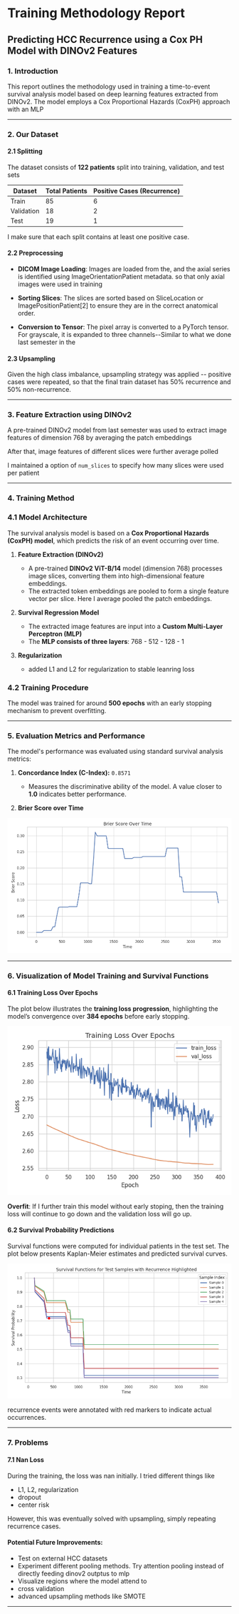 
# **Training Methodology Report**  

## **Predicting HCC Recurrence using a Cox PH Model with DINOv2 Features**  

### **1. Introduction**  

This report outlines the methodology used in training a time-to-event survival analysis model based on deep learning features extracted from DINOv2. The model employs a Cox Proportional Hazards (CoxPH) approach with an MLP

---

### **2. Our Dataset** 

#### **2.1 Splitting**
The dataset consists of **122 patients** split into training, validation, and test sets 

| Dataset | Total Patients | Positive Cases (Recurrence) |
|---------|---------------|----------------------------|
| Train   | 85            | 6                          |
| Validation | 18         | 2                          |
| Test    | 19            | 1                          |

I make sure that each split contains at least one positive case.

#### **2.2 Preprocessing**

- **DICOM Image Loading**: Images are loaded from the, and the axial series is identified using ImageOrientationPatient metadata. so that only axial images were used in training

- **Sorting Slices**: The slices are sorted based on SliceLocation or ImagePositionPatient[2] to ensure they are in the correct anatomical order.

- **Conversion to Tensor**:
The pixel array is converted to a PyTorch tensor.
For grayscale, it is expanded to three channels--Similar to what we done last semester in the 

#### **2.3 Upsampling**

Given the high class imbalance, upsampling strategy was applied -- positive cases were repeated, so that the final train dataset has 50% recurrence and 50% non-recurrence.

---

### **3. Feature Extraction using DINOv2**  

A pre-trained DINOv2 model from last semester was used to extract image features of dimension 768 by averaging the patch embeddings

After that, image features of different slices were further average polled

I maintained a option of `num_slices` to specify how many slices were used per patient 


---

### **4. Training Method**  
### **4.1 Model Architecture**

The survival analysis model is based on a **Cox Proportional Hazards (CoxPH) model**, which predicts the risk of an event occurring over time.

1. **Feature Extraction (DINOv2)**
   - A pre-trained **DINOv2 ViT-B/14** model (dimension 768) processes image slices, converting them into high-dimensional feature embeddings.
   - The extracted token embeddings are pooled to form a single feature vector per slice. Here I average pooled the patch embeddings.

2. **Survival Regression Model**
   - The extracted image features are input into a **Custom Multi-Layer Perceptron (MLP)** 
   - The **MLP consists of three layers**: 768 - 512 - 128 - 1

3. **Regularization**
    - added L1 and L2 for regularization to stable leanring loss

### **4.2 Training Procedure**  

The model was trained for around **500 epochs** with an early stopping mechanism to prevent overfitting.

---

### **5. Evaluation Metrics and Performance**  
The model's performance was evaluated using standard survival analysis metrics:

1. **Concordance Index (C-Index):** `0.8571`
   - Measures the discriminative ability of the model. A value closer to **1.0** indicates better performance.

2. **Brier Score over Time**

![brier](../img/brier_score.png)

---

### **6. Visualization of Model Training and Survival Functions**  

#### **6.1 Training Loss Over Epochs**  
The plot below illustrates the **training loss progression**, highlighting the model’s convergence over **384 epochs** before early stopping.

![train](../img/training_log.png)

**Overfit**: If I further train this model without early stoping, then the training loss will continue to go down and the validation loss will go up.

#### **6.2 Survival Probability Predictions**  
Survival functions were computed for individual patients in the test set. The plot below presents Kaplan-Meier estimates and predicted survival curves.

![sur](../img/survival_functions.png)

recurrence events were annotated with red markers to indicate actual occurrences.

---

### **7. Problems**

#### **7.1 Nan Loss**

During the training, the loss was nan initially. I tried different things like 

- L1, L2, regularization
- dropout 
- center risk

However, this was eventually solved with upsampling, simply repeating recurrence cases.


#### **Potential Future Improvements:**
- Test on external HCC datasets
- Experiment different pooling methods. Try attention pooling instead of directly feeding dinov2 outptus to mlp
- Visualize regions where the model attend to
- cross validation
- advanced upsampling methods like SMOTE

---